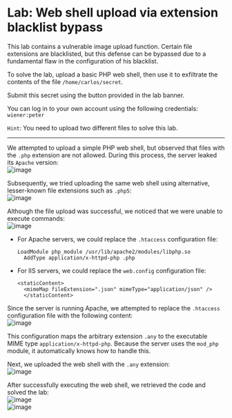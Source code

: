# Lab: Web shell upload via extension blacklist bypass

This lab contains a vulnerable image upload function.
Certain file extensions are blacklisted, but this defense can be bypassed due to a fundamental flaw in the configuration of his blacklist.

To solve the lab, upload a basic PHP web shell, then use it to exfiltrate the contents of the file `/home/carlos/secret`.

Submit this secret using the button provided in the lab banner.

You can log in to your own account using the following credentials: `wiener:peter`

`Hint`: You need to upload two different files to solve this lab. 

---

We attempted to upload a simple PHP web shell, but observed that files with the `.php` extension are not allowed. During this process, the server leaked its `Apache` version:  
![image](https://github.com/user-attachments/assets/24658572-1585-4896-9cc8-0edcacc88c78)

Subsequently, we tried uploading the same web shell using alternative, lesser-known file extensions such as `.php5`:  
![image](https://github.com/user-attachments/assets/a8f709b0-529a-4cb9-8986-cda21d92b2bb)

Although the file upload was successful, we noticed that we were unable to execute commands:  
![image](https://github.com/user-attachments/assets/5b5ea732-dcc5-4eb7-8c04-f988b8946594)


- For Apache servers, we could replace the `.htaccess` configuration file:
  ```text
  LoadModule php_module /usr/lib/apache2/modules/libphp.so
    AddType application/x-httpd-php .php
  ```
- For IIS servers, we could replace the `web.config` configuration file:
  ```text
  <staticContent>
    <mimeMap fileExtension=".json" mimeType="application/json" />
    </staticContent>
  ```

Since the server is running Apache, we attempted to replace the `.htaccess` configuration file with the following content:  
![image](https://github.com/user-attachments/assets/3e57a89e-acc8-451c-adf7-42dd59fa8480)

This configuration maps the arbitrary extension `.any` to the executable MIME type `application/x-httpd-php`. Because the server uses the `mod_php` module, it automatically knows how to handle this.

Next, we uploaded the web shell with the `.any` extension:  
![image](https://github.com/user-attachments/assets/e955caf2-2d91-4b22-b81e-cc23fc6994f6)

After successfully executing the web shell, we retrieved the code and solved the lab:  
![image](https://github.com/user-attachments/assets/c6eef6e7-d1f4-4f47-bd59-d65088790733)  
![image](https://github.com/user-attachments/assets/2ec5c20b-8fe6-4e1f-937f-2ca9f18ce4e5)






